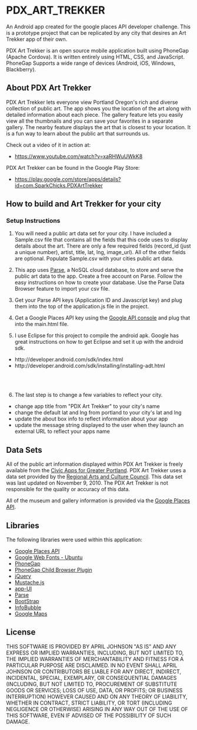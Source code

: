 PDX_ART_TREKKER
===============

An Android app created for the google places API developer challenge. This is a prototype project that can be replicated by any city that desires an Art Trekker app of their own. 

PDX Art Trekker is an open source mobile application built using PhoneGap (Apache Cordova). It is written entirely using HTML, CSS, and JavaScript. PhoneGap Supports a wide range of devices (Android, iOS, Windows, Blackberry). 


## About PDX Art Trekker

PDX Art Trekker lets everyone view Portland Oregon's rich and diverse collection of public art. The app shows you the location of the art along with detailed information about each piece. The gallery feature lets you easily view all the thumbnails and you can save your favorites in a separate gallery. The nearby feature displays the art that is closest to your location. It is a fun way to learn about the public art that surrounds us. 

Check out a video of it in action at: 
* https://www.youtube.com/watch?v=xaRHWuUWkK8

PDX Art Trekker can be found in the Google Play Store:
* https://play.google.com/store/apps/details?id=com.SparkChicks.PDXArtTrekker


## How to build and Art Trekker for your city

### Setup Instructions
1. You will need a public art data set for your city. I have included a Sample.csv file that contains all the fields that this code uses to display details about the art. There are only a few required fields (record_id (just a unique number), artist, title, lat, lng, image_url). All of the other fields are optional. Populate Sample.csv with your cities public art data.

2. This app uses [Parse](https://parse.com/), a NoSQL cloud database, to store and serve the public art data to the app. Create a free account on Parse. Follow the easy instructions on how to create your database. Use the Parse Data Browser feature to import your csv file.

3. Get your Parse API keys (Application ID and Javascript key) and plug them into the top of the application.js file in the project.

4. Get a Google Places API key using the [Google API console](https://code.google.com/apis/console/) and plug that into the main.html file.

5. I use Eclipse for this project to compile the android apk. Google has great instructions on how to get Eclipse and set it up with the android sdk. 
 <ul>
    <li>http://developer.android.com/sdk/index.html</li>
    <li>http://developer.android.com/sdk/installing/installing-adt.html</li>
</ul><br/><br/>

 
6. The last step is to change a few variables to reflect your city.

 <ul>
    <li>change app title from "PDX Art Trekker" to your city's name</li>
    <li>change the default lat and lng from portland to your city's lat and lng</li>
    <li>update the about box info to reflect information about your app</li>
    <li>update the message string displayed to the user when they launch an external URL to reflect your apps name</li>
</ul>

## Data Sets

All of the public art information displayed within PDX Art Trekker is freely available from the [Civic Apps for Greater Portland](http://www.civicapps.org/datasets/public-art). PDX Art Trekker uses a data set provided by the [Regional Arts and Culture Council](http://www.racc.org/). This data set was last updated on November 9, 2010. The PDX Art Trekker is not responsible for the quality or accuracy of this data.

All of the museum and gallery information is provided via the [Google Places API](https://developers.google.com/places/).


## Libraries

The following libraries were used within this application:

* [Google Places API](https://developers.google.com/places/)
* [Google Web Fonts - Ubuntu](http://www.google.com/webfonts)
* [PhoneGap](http://www.phonegap.com)
* [PhoneGap Child Browser Plugin](https://github.com/phonegap/phonegap-plugins/tree/master/Android/ChildBrowser)
* [jQuery](http://www.jquery.com)
* [Mustache.js](https://github.com/janl/mustache.js)
* [app-UI](http://triceam.github.com/app-UI)
* [Parse](https://parse.com/)
* [BootStrap](http://twitter.github.com/bootstrap/)
* [InfoBubble](http://google-maps-utility-library-v3.googlecode.com/svn/trunk/infobubble/examples/example.html/)
* [Google Maps](https://developers.google.com/maps/)


## License
THIS SOFTWARE IS PROVIDED BY APRIL JOHNSON "AS IS" AND ANY EXPRESS OR
IMPLIED WARRANTIES, INCLUDING, BUT NOT LIMITED TO, THE IMPLIED WARRANTIES OF
MERCHANTABILITY AND FITNESS FOR A PARTICULAR PURPOSE ARE DISCLAIMED. IN NO
EVENT SHALL APRIL JOHNSON OR CONTRIBUTORS BE LIABLE FOR ANY DIRECT,
INDIRECT, INCIDENTAL, SPECIAL, EXEMPLARY, OR CONSEQUENTIAL DAMAGES (INCLUDING,
BUT NOT LIMITED TO, PROCUREMENT OF SUBSTITUTE GOODS OR SERVICES; LOSS OF USE,
DATA, OR PROFITS; OR BUSINESS INTERRUPTION) HOWEVER CAUSED AND ON ANY THEORY OF
LIABILITY, WHETHER IN CONTRACT, STRICT LIABILITY, OR TORT (INCLUDING NEGLIGENCE
OR OTHERWISE) ARISING IN ANY WAY OUT OF THE USE OF THIS SOFTWARE, EVEN IF
ADVISED OF THE POSSIBILITY OF SUCH DAMAGE.
